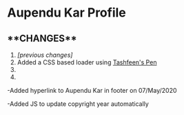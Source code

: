 <h1>Aupendu Kar Profile</h1>


<h2>**CHANGES**</h2>

<ol>
  <li><i>[previous changes]</i></li>
  <li> Added a CSS based loader using <a href="https://codepen.io/tashfene/pen/raEqrJ" target="_blank" 
            >Tashfeen's Pen</a></li>
  <li></li>
  <li></li>
</ol>



-Added hyperlink to Aupendu Kar in footer on 07/May/2020

-Added JS to update copyright year automatically

<p -Added New Page available here  29/July/2020 </p>
